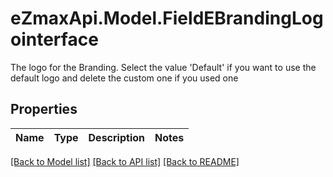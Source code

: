 # eZmaxApi.Model.FieldEBrandingLogointerface
The logo for the Branding. Select the value 'Default' if you want to use the default logo and delete the custom one if you used one

## Properties

Name | Type | Description | Notes
------------ | ------------- | ------------- | -------------

[[Back to Model list]](../README.md#documentation-for-models) [[Back to API list]](../README.md#documentation-for-api-endpoints) [[Back to README]](../README.md)

